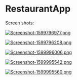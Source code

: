 ﻿# RestaurantApp
 
 Screen shots:
 
 [![Screenshot-1599796977.png](https://i.postimg.cc/RZt0CysH/Screenshot-1599796977.png)](https://postimg.cc/hXSnpyqD)


[![Screenshot-1599796208.png](https://i.postimg.cc/BnPCSZfB/Screenshot-1599796208.png)](https://postimg.cc/jDKfvb5D)
 
 [![Screenshot-1599996006.png](https://i.postimg.cc/43gtK1LP/Screenshot-1599996006.png)](https://postimg.cc/PCSN91kv)
 
 [![Screenshot-1599995542.png](https://i.postimg.cc/JnN0JwFd/Screenshot-1599995542.png)](https://postimg.cc/S2KmFPkW)


[![Screenshot-1599995560.png](https://i.postimg.cc/Vv7YBzW4/Screenshot-1599995560.png)](https://postimg.cc/T5DMTMSW)




